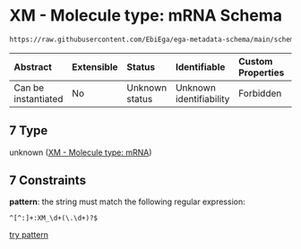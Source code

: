 # XM - Molecule type: mRNA Schema

```txt
https://raw.githubusercontent.com/EbiEga/ega-metadata-schema/main/schemas/EGA.common-definitions.json#/definitions/curie_refseq_pattern/oneOf/7
```



| Abstract            | Extensible | Status         | Identifiable            | Custom Properties | Additional Properties | Access Restrictions | Defined In                                                                                           |
| :------------------ | :--------- | :------------- | :---------------------- | :---------------- | :-------------------- | :------------------ | :--------------------------------------------------------------------------------------------------- |
| Can be instantiated | No         | Unknown status | Unknown identifiability | Forbidden         | Allowed               | none                | [EGA.common-definitions.json\*](../../../schemas/EGA.common-definitions.json "open original schema") |

## 7 Type

unknown ([XM - Molecule type: mRNA](ega-12-definitions-refseq-accessions-data1098-curie-pattern-oneof-xm---molecule-type-mrna.md))

## 7 Constraints

**pattern**: the string must match the following regular expression:&#x20;

```regexp
^[^:]+:XM_\d+(\.\d+)?$
```

[try pattern](https://regexr.com/?expression=%5E%5B%5E%3A%5D%2B%3AXM_%5Cd%2B\(%5C.%5Cd%2B\)%3F%24 "try regular expression with regexr.com")
